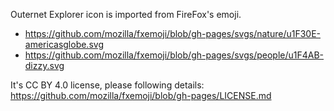 Outernet Explorer icon is imported from FireFox's emoji.

* https://github.com/mozilla/fxemoji/blob/gh-pages/svgs/nature/u1F30E-americasglobe.svg
* https://github.com/mozilla/fxemoji/blob/gh-pages/svgs/people/u1F4AB-dizzy.svg

It's CC BY 4.0 license, please following details: https://github.com/mozilla/fxemoji/blob/gh-pages/LICENSE.md
